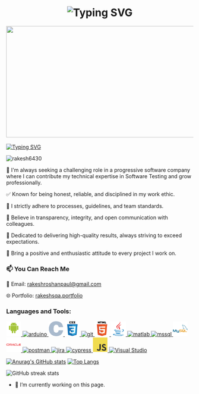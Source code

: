 <div align="center">
<h1 href="https://git.io/typing-svg"><img src="https://readme-typing-svg.herokuapp.com?font=Fira+Code&pause=1000&color=C5ADADAC&center=true&random=false&width=435&lines=Hi+%F0%9F%91%8B%2C+I'm+Rakesh+Roshan+Paul" alt="Typing SVG" /></h1>
</div>
<div align="center">
  <img src="https://media.giphy.com/media/dWesBcTLavkZuG35MI/giphy.gif" width="600" height="300"/>
</div>

[![Typing SVG](https://readme-typing-svg.demolab.com?font=Fira+Code&weight=200&size=18&duration=4500&pause=2000&color=AE4E27FF&vCenter=true&multiline=true&width=600&height=60&lines=A+Software+Quality+Assurance+Enthusiastic+from+Bangladesh)](https://git.io/typing-svg)

<p align="left"> <img src="https://komarev.com/ghpvc/?username=rakesh6430&label=Profile%20views&color=0e75b6&style=flat" alt="rakesh6430" /> </p>

 🚀 I'm always seeking a challenging role in a progressive software company where I can contribute my technical expertise in Software Testing and grow professionally.

 ✅ Known for being honest, reliable, and disciplined in my work ethic.

 🧭 I strictly adhere to processes, guidelines, and team standards.

 🤝 Believe in transparency, integrity, and open communication with colleagues.

 🎯 Dedicated to delivering high-quality results, always striving to exceed expectations.

 🌟 Bring a positive and enthusiastic attitude to every project I work on.
  
### 📫 You Can Reach Me

<p align="left">
<!-- <a href="https://www.linkedin.com/in/rakesh-roshan-paul-343939143/" target="blank"><img align="center" src="https://raw.githubusercontent.com/rahuldkjain/github-profile-readme-generator/master/src/images/icons/Social/linked-in-alt.svg" alt="linkedin" height="30" width="40" /></a>
<a href="https://www.facebook.com/rakesh.roshanpaul" target="blank"><img align="center" src="https://raw.githubusercontent.com/rahuldkjain/github-profile-readme-generator/master/src/images/icons/Social/facebook.svg" alt="facebook" height="30" width="40" /></a>
<a href="mailto:rakeshroshanpaul@gmail.com">
        <img align="center"
        src="https://img.shields.io/badge/Gmail-lightgrey?style=flat&logo=gmail"
        alt="rakeshroshanpaul@gmail.com" height="30" width="80" />
</a> -->
📧 Email: <a href="mailto:rakeshroshanpaul@gmail.com">rakeshroshanpaul@gmail.com</a>

</p>
<p>🌐 Portfolio: <a href="https://rakesh6430.github.io/rakeshsqa.portfolio/index.html" target="_blank" rel="noreferrer">rakeshsqa.portfolio</a></p>

     
<h3 align="left">Languages and Tools:</h3>

<p align="left"> <a href="https://developer.android.com" target="_blank" rel="noreferrer">                                                                         <img src="https://raw.githubusercontent.com/devicons/devicon/master/icons/android/android-original-wordmark.svg" alt="android" width="40" height="40"/> </a> 
<a href="https://www.arduino.cc/" target="_blank" rel="noreferrer">  <img src="https://cdn.worldvectorlogo.com/logos/arduino-1.svg" alt="arduino" width="40" height="40"/> </a> 
<a href="https://www.cprogramming.com/" target="_blank" rel="noreferrer">  <img src="https://raw.githubusercontent.com/devicons/devicon/master/icons/c/c-original.svg" alt="c" width="40" height="40"/> </a>    
<a href="https://www.w3schools.com/cpp/" target="_blank" rel="noreferrer">  <img src="https://raw.githubusercontent.com/devicons/devicon/master/icons/css3/css3-original-wordmark.svg" alt="css3" width="40" height="40"/> </a>
<a href="https://git-scm.com" target="_blank" rel="noreferrer"><img src="https://www.vectorlogo.zone/logos/git-scm/git-scm-icon.svg" alt="git" width="40" height="40"/> </a>   
<a href="https://www.w3.org/html/" target="_blank" rel="noreferrer"> <img src="https://raw.githubusercontent.com/devicons/devicon/master/icons/html5/html5-original-wordmark.svg" alt="html5" width="40" height="40"/> </a>   
<a href="https://www.java.com" target="_blank" rel="noreferrer"> <img src="https://raw.githubusercontent.com/devicons/devicon/master/icons/java/java-original.svg" alt="java" width="40" height="40"/> </a> 
<a href="https://www.mathworks.com/products/matlab.html" target="_blank" rel="noreferrer"> <img src="https://upload.wikimedia.org/wikipedia/commons/2/21/Matlab_Logo.png" alt="matlab" width="40" height="40"/> </a> 
<a href="https://www.microsoft.com/en-us/sql-server" target="_blank" rel="noreferrer"> <img src="https://www.svgrepo.com/show/303229/microsoft-sql-server-logo.svg" alt="mssql" width="40" height="40"/> </a>
<a href="https://www.mysql.com/" target="_blank" rel="noreferrer"> <img src="https://raw.githubusercontent.com/devicons/devicon/master/icons/mysql/mysql-original-wordmark.svg" alt="mysql" width="40" height="40"/> </a> 
<a href="https://www.oracle.com/" target="_blank" rel="noreferrer"> <img src="https://raw.githubusercontent.com/devicons/devicon/master/icons/oracle/oracle-original.svg" alt="oracle" width="40" height="40"/> </a> 
<a href="https://www.postman.com/api-platform/api-testing" target="_blank" rel="noreferrer"> <img src="https://www.vectorlogo.zone/logos/getpostman/getpostman-icon.svg" alt="postman" width="40" height="40"/> </a> 
<a href="https://www.atlassian.com/software/jira" target="_blank" rel="noreferrer"> <img src="https://www.vectorlogo.zone/logos/atlassian_jira/atlassian_jira-icon.svg" alt="jira" width="40" height="40"/> </a> 
<a href="https://www.cypress.io" target="_blank" rel="noreferrer"> <img src="https://raw.githubusercontent.com/simple-icons/simple-icons/6e46ec1fc23b60c8fd0d2f2ff46db82e16dbd75f/icons/cypress.svg" alt="cypress" width="40" height="40"/> </a>
<a href="https://developer.mozilla.org/en-US/docs/Web/JavaScript" target="_blank" rel="noreferrer"> <img src="https://raw.githubusercontent.com/devicons/devicon/master/icons/javascript/javascript-original.svg" alt="javascript" width="40" height="40"/> </a> 
<!-- Playwright -->
<!-- <a href="https://playwright.dev" target="_blank" rel="noreferrer"> <img src="https://brandfetch.com/playwright.dev?library=default&collection=logos&asset=idatEwS2TZ" alt="playwright" width="40" height="40"/> </a> -->
<!-- Visual Studio -->
<a href="https://visualstudio.microsoft.com/" target="_blank" rel="noreferrer">
  <img src="https://raw.githubusercontent.com/devicons/devicon/master/icons/visualstudiovisualstudio-original.svg" alt="Visual Studio" width="40" height="40"/>
</a>

</p>

[![Anurag's GitHub stats](https://github-readme-stats.vercel.app/api?username=Rakesh6430)](https://github.com/anuraghazra/github-readme-stats)
[![Top Langs](https://github-readme-stats.vercel.app/api/top-langs/?username=Rakesh6430&hide_progress=true)](https://github.com/anuraghazra/github-readme-stats)

![GitHub streak stats](https://streak-stats.demolab.com/?user=Rakesh6430)  


- 🔭 I’m currently working on this page. 




